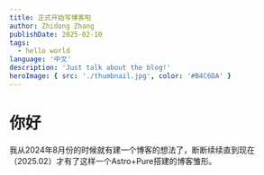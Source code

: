 ```yaml
---
title: 正式开始写博客啦
author: Zhidong Zhang
publishDate: 2025-02-10
tags:
  - hello world
language: '中文'
description: 'Just talk about the blog!'
heroImage: { src: './thumbnail.jpg', color: '#B4C6DA' }
---
```


# 你好
我从2024年8月份的时候就有建一个博客的想法了，断断续续直到现在（2025.02）才有了这样一个Astro+Pure搭建的博客雏形。